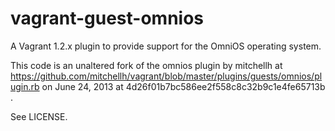vagrant-guest-omnios
========================

A Vagrant 1.2.x plugin to provide support for the OmniOS operating system.

This code is an unaltered fork of the omnios plugin by mitchellh at 
https://github.com/mitchellh/vagrant/blob/master/plugins/guests/omnios/plugin.rb on June 24, 2013 at 4d26f01b7bc586ee2f558c8c32b9c1e4fe65713b .

See LICENSE.
